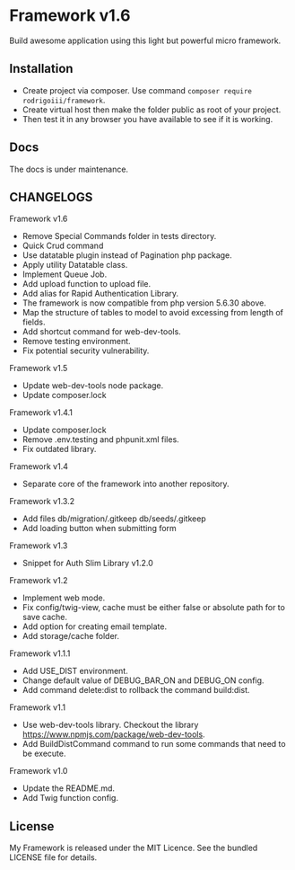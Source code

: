 # Framework v1.6
Build awesome application using this light but powerful micro framework.

## Installation
* Create project via composer. Use command `composer require rodrigoiii/framework`.
* Create virtual host then make the folder public as root of your project.
* Then test it in any browser you have available to see if it is working.

## Docs
The docs is under maintenance.

## CHANGELOGS
Framework v1.6
* Remove Special Commands folder in tests directory.
* Quick Crud command
* Use datatable plugin instead of Pagination php package.
* Apply utility Datatable class.
* Implement Queue Job.
* Add upload function to upload file.
* Add alias for Rapid Authentication Library.
* The framework is now compatible from php version 5.6.30 above.
* Map the structure of tables to model to avoid excessing from length of fields.
* Add shortcut command for web-dev-tools.
* Remove testing environment.
* Fix potential security vulnerability.

Framework v1.5
* Update web-dev-tools node package.
* Update composer.lock

Framework v1.4.1
* Update composer.lock
* Remove .env.testing and phpunit.xml files.
* Fix outdated library.

Framework v1.4
* Separate core of the framework into another repository.

Framework v1.3.2
* Add files db/migration/.gitkeep db/seeds/.gitkeep
* Add loading button when submitting form

Framework v1.3
* Snippet for Auth Slim Library v1.2.0

Framework v1.2
* Implement web mode.
* Fix config/twig-view, cache must be either false or absolute path for to save cache.
* Add option for creating email template.
* Add storage/cache folder.

Framework v1.1.1
* Add USE_DIST environment.
* Change default value of DEBUG_BAR_ON and DEBUG_ON config.
* Add command delete:dist to rollback the command build:dist.

Framework v1.1
* Use web-dev-tools library. Checkout the library <a href="https://www.npmjs.com/package/web-dev-tools">https://www.npmjs.com/package/web-dev-tools</a>.
* Add BuildDistCommand command to run some commands that need to be execute.

Framework v1.0
* Update the README.md.
* Add Twig function config.

## License
My Framework is released under the MIT Licence. See the bundled LICENSE file for details.